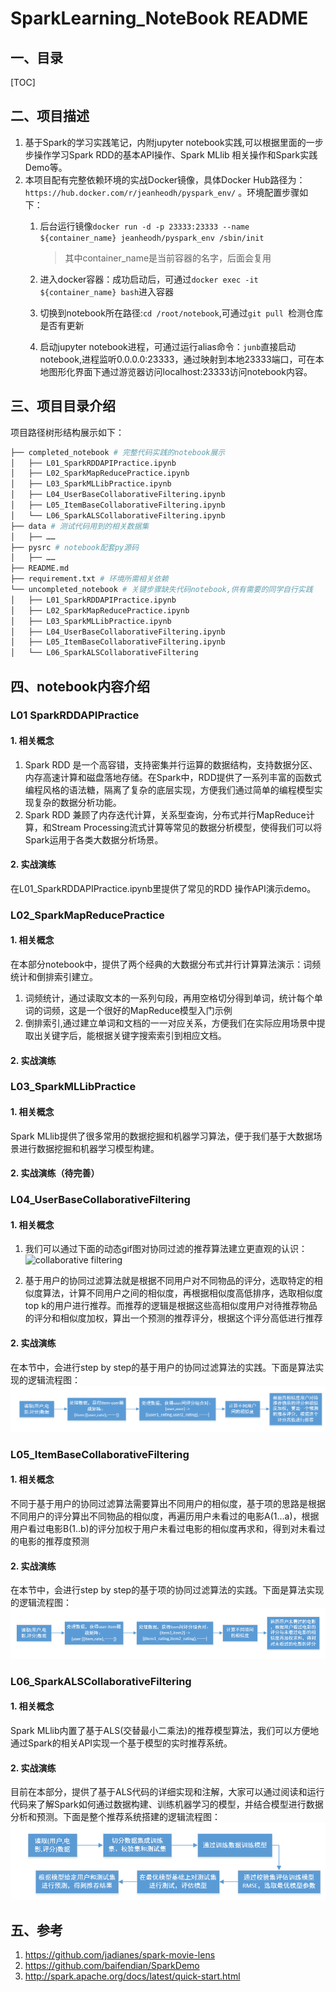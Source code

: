 # SparkLearning_NoteBook README

## 一、目录
[TOC]

## 二、项目描述
1. 基于Spark的学习实践笔记，内附jupyter notebook实践,可以根据里面的一步步操作学习Spark RDD的基本API操作、Spark MLlib 相关操作和Spark实践Demo等。
2. 本项目配有完整依赖环境的实战Docker镜像，具体Docker Hub路径为：`https://hub.docker.com/r/jeanheodh/pyspark_env/` 。环境配置步骤如下：
	1. 后台运行镜像`docker run -d -p 23333:23333 --name ${container_name} jeanheodh/pyspark_env /sbin/init`
		> 其中container_name是当前容器的名字，后面会复用

	2. 进入docker容器：成功启动后，可通过`docker exec -it ${container_name} bash`进入容器
    3. 切换到notebook所在路径:`cd /root/notebook`,可通过`git pull `检测仓库是否有更新
    4. 启动jupyter notebook进程，可通过运行alias命令：`junb`直接启动notebook,进程监听0.0.0.0:23333，通过映射到本地23333端口，可在本地图形化界面下通过游览器访问localhost:23333访问notebook内容。

## 三、项目目录介绍
项目路径树形结构展示如下：
```python
├── completed_notebook # 完整代码实践的notebook展示
│   ├── L01_SparkRDDAPIPractice.ipynb
│   ├── L02_SparkMapReducePractice.ipynb
│   ├── L03_SparkMLLibPractice.ipynb
│   ├── L04_UserBaseCollaborativeFiltering.ipynb
│   ├── L05_ItemBaseCollaborativeFiltering.ipynb
│   └── L06_SparkALSCollaborativeFiltering.ipynb
├── data # 测试代码用到的相关数据集
│   ├── ……
├── pysrc # notebook配套py源码
│   ├── ……
├── README.md
├── requirement.txt # 环境所需相关依赖
└── uncompleted_notebook # 关键步骤缺失代码notebook,供有需要的同学自行实践
│   ├── L01_SparkRDDAPIPractice.ipynb
│   ├── L02_SparkMapReducePractice.ipynb
│   ├── L03_SparkMLLibPractice.ipynb
│   ├── L04_UserBaseCollaborativeFiltering.ipynb
│   ├── L05_ItemBaseCollaborativeFiltering.ipynb
│   └── L06_SparkALSCollaborativeFiltering
```
## 四、notebook内容介绍
### L01 SparkRDDAPIPractice

#### 1. 相关概念
1. Spark RDD 是一个高容错，支持密集并行运算的数据结构，支持数据分区、内存高速计算和磁盘落地存储。在Spark中，RDD提供了一系列丰富的函数式编程风格的语法糖，隔离了复杂的底层实现，方便我们通过简单的编程模型实现复杂的数据分析功能。
2. Spark RDD 兼顾了内存迭代计算，关系型查询，分布式并行MapReduce计算，和Stream Processing流式计算等常见的数据分析模型，使得我们可以将Spark运用于各类大数据分析场景。

#### 2. 实战演练
在L01_SparkRDDAPIPractice.ipynb里提供了常见的RDD 操作API演示demo。

### L02_SparkMapReducePractice
#### 1. 相关概念
在本部分notebook中，提供了两个经典的大数据分布式并行计算算法演示：词频统计和倒排索引建立。
1. 词频统计，通过读取文本的一系列句段，再用空格切分得到单词，统计每个单词的词频，这是一个很好的MapReduce模型入门示例
2. 倒排索引,通过建立单词和文档的一一对应关系，方便我们在实际应用场景中提取出关键字后，能根据关键字搜索索引到相应文档。

#### 2. 实战演练



### L03_SparkMLLibPractice
#### 1. 相关概念
Spark MLlib提供了很多常用的数据挖掘和机器学习算法，便于我们基于大数据场景进行数据挖掘和机器学习模型构建。
#### 2. 实战演练（待完善）


### L04_UserBaseCollaborativeFiltering
#### 1. 相关概念
1. 我们可以通过下面的动态gif图对协同过滤的推荐算法建立更直观的认识：
![collaborative filtering](https://upload.wikimedia.org/wikipedia/commons/5/52/Collaborative_filtering.gif)

2. 基于用户的协同过滤算法就是根据不同用户对不同物品的评分，选取特定的相似度算法，计算不同用户之间的相似度，再根据相似度高低排序，选取相似度top k的用户进行推荐。而推荐的逻辑是根据这些高相似度用户对待推荐物品的评分和相似度加权，算出一个预测的推荐评分，根据这个评分高低进行推荐

#### 2. 实战演练
在本节中，会进行step by step的基于用户的协同过滤算法的实践。下面是算法实现的逻辑流程图：
![collaborative filtering](https://github.com/jeanhao/SparkLearning_NoteBook/blob/master/images/UserBase_FlowChart.png?raw=true)
### L05_ItemBaseCollaborativeFiltering
#### 1. 相关概念
不同于基于用户的协同过滤算法需要算出不同用户的相似度，基于项的思路是根据不同用户的评分算出不同物品的相似度，再遍历用户未看过的电影A(1...a)，根据用户看过电影B(1..b)的评分加权于用户未看过电影的相似度再求和，得到对未看过的电影的推荐度预测

#### 2. 实战演练
在本节中，会进行step by step的基于项的协同过滤算法的实践。下面是算法实现的逻辑流程图：
![collaborative filtering](https://github.com/jeanhao/SparkLearning_NoteBook/blob/master/images/ItemBase_FlowChart.png?raw=true)
### L06_SparkALSCollaborativeFiltering
#### 1. 相关概念
Spark MLlib内置了基于ALS(交替最小二乘法)的推荐模型算法，我们可以方便地通过Spark的相关API实现一个基于模型的实时推荐系统。
#### 2. 实战演练
目前在本部分，提供了基于ALS代码的详细实现和注解，大家可以通过阅读和运行代码来了解Spark如何通过数据构建、训练机器学习的模型，并结合模型进行数据分析和预测。下面是整个推荐系统搭建的逻辑流程图：
![collaborative filtering](https://github.com/jeanhao/SparkLearning_NoteBook/blob/master/images/ALS_FlowChart.png?raw=true)

## 五、参考
1. https://github.com/jadianes/spark-movie-lens
2. https://github.com/baifendian/SparkDemo
3. http://spark.apache.org/docs/latest/quick-start.html
